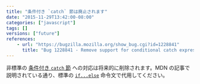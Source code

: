 ```yaml
---
title: "条件付き `catch` 節は廃止されます"
date: "2015-11-29T13:42:00-08:00"
categories: ["javascript"]
tags: []
versions: ["future"]
references:
    - url: "https://bugzilla.mozilla.org/show_bug.cgi?id=1228841"
      title: "Bug 1228841 - Remove support for conditional catch expressions"
---
```

非標準の [条件付き `catch` 節](https://developer.mozilla.org/ja/docs/Web/JavaScript/Reference/Statements/try...catch#Conditional_catch_clauses) への対応は将来的に削除されます。MDN の記事で説明されている通り、標準の [`if...else`](https://developer.mozilla.org/ja/docs/Web/JavaScript/Reference/Statements/if...else) 命令文で代用してください。
